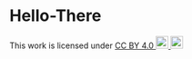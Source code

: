 # Hello-There

<p>This work is licensed under
  <a href="http://creativecommons.org/licenses/by/4.0/"target="_blank">CC BY 4.0
    <img style="height:22px;"src="https://mirrors.creativecommons.org/presskit/icons/cc.svg">
    <img style="height:22px;"src="https://mirrors.creativecommons.org/presskit/icons/by.svg">
  </a>
</p>

